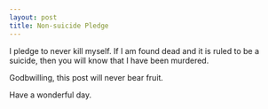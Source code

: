 ```yaml
---
layout: post
title: Non-suicide Pledge
---
```


I pledge to never kill myself. If I am found dead and it is ruled to be a suicide, then you will know that I have been murdered.

Godbwilling, this post will never bear fruit.

Have a wonderful day.
